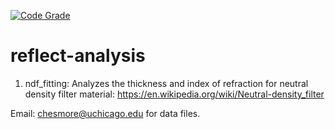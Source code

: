 [![Code Grade](https://www.code-inspector.com/project/20570/score/svg)](https://frontend.code-inspector.com/public/project/20570/reflect-analysis/dashboard)

# reflect-analysis

1) ndf_fitting: Analyzes the thickness and index of refraction for neutral density filter material: https://en.wikipedia.org/wiki/Neutral-density_filter

Email: chesmore@uchicago.edu for data files.


